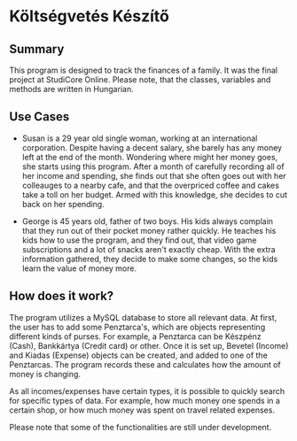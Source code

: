 # Költségvetés Készítő

## Summary

This program is designed to track the finances of a family. It was the final project at StudiCore Online. Please note, that the classes, variables and methods are written in Hungarian.


## Use Cases

- Susan is a 29 year old single woman, working at an international corporation. Despite having a decent salary, she barely has any money left at the end of the month.
Wondering where might her money goes, she starts using this program. After a month of carefully recording all of her income and spending, she finds out that she often goes out 
with her colleauges to a nearby cafe, and that the overpriced coffee and cakes take a toll on her budget. Armed with this knowledge, she decides to cut back on her spending.

- George is 45 years old, father of two boys. His kids always complain that they run out of their pocket money rather quickly. He teaches his kids how to use the program, and 
they find out, that video game subscriptions and a lot of snacks aren't exactly cheap. With the extra information gathered, they decide to make some changes, so the kids learn the value of money more.


## How does it work?

The program utilizes a MySQL database to store all relevant data. At first, the user has to add some Penztarca's, which are objects representing different kinds of purses. For example, a Penztarca can be Készpénz (Cash), Bankkártya (Credit card) or other. Once it is set up, Bevetel (Income) and Kiadas (Expense) objects can be created, and added to one of the Penztarcas. The program records these and calculates how the amount of money is changing.

As all incomes/expenses have certain types, it is possible to quickly search for specific types of data. For example, how much money one spends in a certain shop, or how much money was spent on travel related expenses.

Please note that some of the functionalities are still under development.
